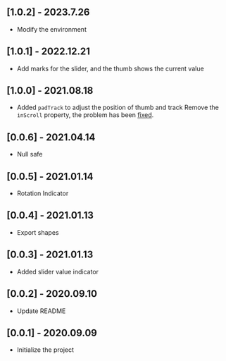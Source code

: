 ## [1.0.2] - 2023.7.26

- Modify the environment

## [1.0.1] - 2022.12.21

- Add marks for the slider, and the thumb shows the current value

## [1.0.0] - 2021.08.18

- Added `padTrack` to adjust the position of thumb and track
  Remove the `inScroll` property, the problem has been [fixed](https://github.com/flutter/flutter/commit/0902576aba4db62774d04cfb6ccfc719108caf31).

## [0.0.6] - 2021.04.14 

- Null safe

## [0.0.5] - 2021.01.14 

- Rotation Indicator

## [0.0.4] - 2021.01.13 

- Export shapes

## [0.0.3] - 2021.01.13 

- Added slider value indicator


## [0.0.2] - 2020.09.10 

- Update README

## [0.0.1] - 2020.09.09 

- Initialize the project





